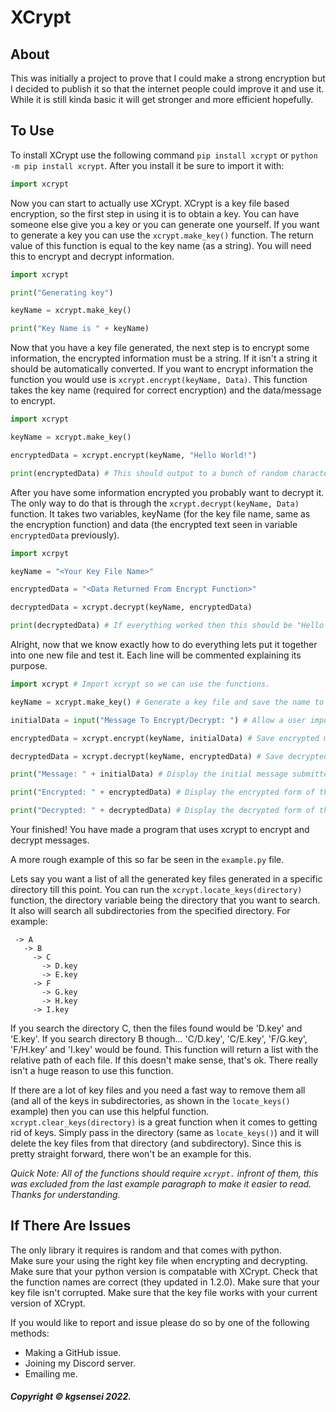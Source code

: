# XCrypt

## About

This was initially a project to prove that I could make a strong encryption but I decided to publish it so that the internet people could improve it and use it. While it is still kinda basic it will get stronger and more efficient hopefully.

## To Use

To install XCrypt use the following command `pip install xcrypt` or `python -m pip install xcrypt`. After you install it be sure to import it with:

```py
import xcrypt
```

Now you can start to actually use XCrypt. XCrypt is a key file based encryption, so the first step in using it is to obtain a key. You can have someone else give you a key or you can generate one yourself. If you want to generate a key you can use the `xcrypt.make_key()` function. The return value of this function is equal to the key name (as a string). You will need this to encrypt and decrypt information.

```py
import xcrypt

print("Generating key")

keyName = xcrypt.make_key()

print("Key Name is " + keyName)

```

Now that you have a key file generated, the next step is to encrypt some information, the encrypted information must be a string. If it isn't a string it should be automatically converted. If you want to encrypt information the function you would use is `xcrypt.encrypt(keyName, Data)`. This function takes the key name (required for correct encryption) and the data/message to encrypt.

```py
import xcrypt

keyName = xcrypt.make_key()

encryptedData = xcrypt.encrypt(keyName, "Hello World!")

print(encryptedData) # This should output to a bunch of random characters.
```

After you have some information encrypted you probably want to decrypt it. The only way to do that is through the `xcrypt.decrypt(keyName, Data)` function. It takes two variables, keyName (for the key file name, same as the encryption function) and data (the encrypted text seen in variable `encryptedData` previously).

```py
import xcrpyt

keyName = "<Your Key File Name>"

encryptedData = "<Data Returned From Encrypt Function>"

decryptedData = xcrypt.decrypt(keyName, encryptedData)

print(decryptedData) # If everything worked then this should be "Hello World!".
```

Alright, now that we know exactly how to do everything lets put it together into one new file and test it. Each line will be commented explaining its purpose.

```py
import xcrypt # Import xcrypt so we can use the functions.

keyName = xcrypt.make_key() # Generate a key file and save the name to a variable.

initialData = input("Message To Encrypt/Decrypt: ") # Allow a user imputed message.

encryptedData = xcrypt.encrypt(keyName, initialData) # Save encrypted message to variable.

decryptedData = xcrypt.decrypt(keyName, encryptedData) # Save decrypted message to variable.

print("Message: " + initialData) # Display the initial message submitted.

print("Encrypted: " + encryptedData) # Display the encrypted form of the message.

print("Decrypted: " + decryptedData) # Display the decrypted form of the message.
```

Your finished! You have made a program that uses xcrypt to encrypt and decrypt messages.

A more rough example of this so far be seen in the `example.py` file.

Lets say you want a list of all the generated key files generated in a specific directory till this point. You can run the `xcrypt.locate_keys(directory)` function, the directory variable being the directory that you want to search. It also will search all subdirectories from the specified directory. For example:

```
 -> A
   -> B
     -> C
       -> D.key
       -> E.key
     -> F
       -> G.key
       -> H.key
     -> I.key
```

If you search the directory C, then the files found would be 'D.key' and 'E.key'. If you search directory B though... 'C/D.key', 'C/E.key', 'F/G.key', 'F/H.key' and 'I.key' would be found. This function will return a list with the relative path of each file. If this doesn't make sense, that's ok. There really isn't a huge reason to use this function.

If there are a lot of key files and you need a fast way to remove them all (and all of the keys in subdirectories, as shown in the `locate_keys()` example) then you can use this helpful function. `xcrypt.clear_keys(directory)` is a great function when it comes to getting rid of keys. Simply pass in the directory (same as `locate_keys()`) and it will delete the key files from that directory (and subdirectory). Since this is pretty straight forward, there won't be an example for this.

*Quick Note: All of the functions should require `xcrypt.` infront of them, this was excluded from the last example paragraph to make it easier to read. Thanks for understanding.*

## If There Are Issues

The only library it requires is random and that comes with python.  
Make sure your using the right key file when encrypting and decrypting.  
Make sure that your python version is compatable with XCrypt.
Check that the function names are correct (they updated in 1.2.0).
Make sure that your key file isn't corrupted.
Make sure that the key file works with your current version of XCrypt.

If you would like to report and issue please do so by one of the following methods:
 - Making a GitHub issue.
 - Joining my Discord server.
 - Emailing me.

##### Copyright &copy; kgsensei 2022.
